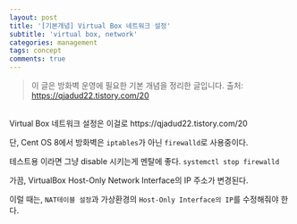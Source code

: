 ```yaml
---
layout: post
title: '[기본개념] Virtual Box 네트워크 설정'
subtitle: 'virtual box, network'
categories: management
tags: concept
comments: true
---
```


> 이 글은 방화벽 운영에 필요한 기본 개념을 정리한 글입니다. 출처: https://qjadud22.tistory.com/20

<br>
Virtual Box 네트워크 설정은 이걸로 https://qjadud22.tistory.com/20

단, Cent OS 8에서 방화벽은 `iptables`가 아닌 `firewalld`로 사용중이다.

테스트용 이라면 그냥 disable 시키는게 멘탈에 좋다. `systemctl stop firewalld`

가끔, VirtualBox Host-Only Network Interface의 IP 주소가 변경된다.

이럴 때는, `NAT테이블 설정`과 가상환경의 `Host-Only Interface의 IP`를 수정해줘야 한다.
